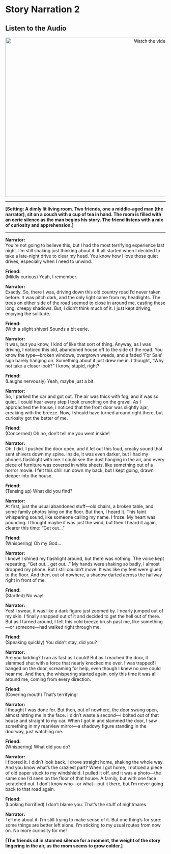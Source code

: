 # Story Narration 2

## Listen to the Audio 
 <p align="center">
  <a href="https://www.youtube.com/watch?v=q3B9MkjRSpE" target="_blank">
    <img src="https://img.youtube.com/vi/q3B9MkjRSpE/hqdefault.jpg" alt="Watch the video" width="900" height="500">
  </a>
</p>

---

**[Setting: A dimly lit living room. Two friends, one a middle-aged man (the narrator), sit on a couch with a cup of tea in hand. The room is filled with an eerie silence as the man begins his story. The friend listens with a mix of curiosity and apprehension.]**

---

**Narrator:**  
You’re not going to believe this, but I had the most terrifying experience last night. I’m still shaking just thinking about it. It all started when I decided to take a late-night drive to clear my head. You know how I love those quiet drives, especially when I need to unwind.

**Friend:**  
(Mildly curious) Yeah, I remember.

**Narrator:**  
Exactly. So, there I was, driving down this old country road I’d never taken before. It was pitch dark, and the only light came from my headlights. The trees on either side of the road seemed to close in around me, casting these long, creepy shadows. But, I didn’t think much of it. I just kept driving, enjoying the solitude.

**Friend:**  
(With a slight shiver) Sounds a bit eerie.

**Narrator:**  
It was, but you know, I kind of like that sort of thing. Anyway, as I was driving, I noticed this old, abandoned house off to the side of the road. You know the type—broken windows, overgrown weeds, and a faded ‘For Sale’ sign barely hanging on. Something about it just drew me in. I thought, “Why not take a closer look?” I know, stupid, right?

**Friend:**  
(Laughs nervously) Yeah, maybe just a bit.

**Narrator:**  
So, I parked the car and got out. The air was thick with fog, and it was so quiet. I could hear every step I took crunching on the gravel. As I approached the house, I noticed that the front door was slightly ajar, creaking with the breeze. Now, I should have turned around right there, but curiosity got the better of me.

**Friend:**  
(Concerned) Oh no, don’t tell me you went inside!

**Narrator:**  
Oh, I did. I pushed the door open, and it let out this loud, creaky sound that sent shivers down my spine. Inside, it was even darker, but I had my phone’s flashlight with me. I could see the dust hanging in the air, and every piece of furniture was covered in white sheets, like something out of a horror movie. I felt this chill run down my back, but I kept going, drawn deeper into the house.

**Friend:**  
(Tensing up) What did you find?

**Narrator:**  
At first, just the usual abandoned stuff—old chairs, a broken table, and some family photos lying on the floor. But then, I heard it. This faint whispering sound, like someone calling my name. I froze. My heart was pounding. I thought maybe it was just the wind, but then I heard it again, clearer this time: “Get out…”

**Friend:**  
(Whispering) Oh my God…

**Narrator:**  
I know! I shined my flashlight around, but there was nothing. The voice kept repeating, “Get out… get out…” My hands were shaking so badly, I almost dropped my phone. But I still couldn’t move. It was like my feet were glued to the floor. And then, out of nowhere, a shadow darted across the hallway right in front of me.

**Friend:**  
(Startled) No way!

**Narrator:**  
Yes! I swear, it was like a dark figure just zoomed by. I nearly jumped out of my skin. I finally snapped out of it and decided to get the hell out of there. But as I turned around, I felt this cold breeze brush past me, like something—or someone—had walked right through me.

**Friend:**  
(Speaking quickly) You didn’t stay, did you?

**Narrator:**  
Are you kidding? I ran as fast as I could! But as I reached the door, it slammed shut with a force that nearly knocked me over. I was trapped! I banged on the door, screaming for help, even though I knew no one could hear me. And then, the whispering started again, only this time it was all around me, coming from every direction.

**Friend:**  
(Covering mouth) That’s terrifying!

**Narrator:**  
I thought I was done for. But then, out of nowhere, the door swung open, almost hitting me in the face. I didn’t waste a second—I bolted out of that house and straight to my car. When I got in and slammed the door, I saw something in my rearview mirror—a shadowy figure standing in the doorway, just watching me.

**Friend:**  
(Whispering) What did you do?

**Narrator:**  
I floored it. I didn’t look back. I drove straight home, shaking the whole way. And you know what’s the craziest part? When I got home, I noticed a piece of old paper stuck to my windshield. I pulled it off, and it was a photo—the same one I’d seen on the floor of that house. A family, but with one face scratched out. I don’t know who—or what—put it there, but I’m never going back to that road again.

**Friend:**  
(Looking horrified) I don’t blame you. That’s the stuff of nightmares.

**Narrator:**  
Tell me about it. I’m still trying to make sense of it. But one thing’s for sure: some things are better left alone. I’m sticking to my usual routes from now on. No more curiosity for me!

**[The friends sit in stunned silence for a moment, the weight of the story lingering in the air, as the room seems to grow colder.]**

